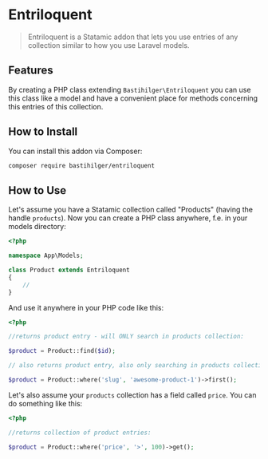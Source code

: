 # Entriloquent

> Entriloquent is a Statamic addon that lets you use entries of any collection similar to how you use Laravel models.

## Features

By creating a PHP class extending `Bastihilger\Entriloquent` you can use this class like a model and have a convenient place for methods concerning this entries of this collection.

## How to Install

You can install this addon via Composer:

``` bash
composer require bastihilger/entriloquent
```

## How to Use

Let's assume you have a Statamic collection called "Products" (having the handle `products`). Now you can create a PHP class anywhere, f.e. in your models directory:

```php
<?php

namespace App\Models;

class Product extends Entriloquent
{
    //
}

```

And use it anywhere in your PHP code like this:

```php
<?php

//returns product entry - will ONLY search in products collection:

$product = Product::find($id);

// also returns product entry, also only searching in products collection:

$product = Product::where('slug', 'awesome-product-1')->first();

```

Let's also assume your `products` collection has a field called `price`. You can do something like this:

```php
<?php

//returns collection of product entries:

$product = Product::where('price', '>', 100)->get();

```
